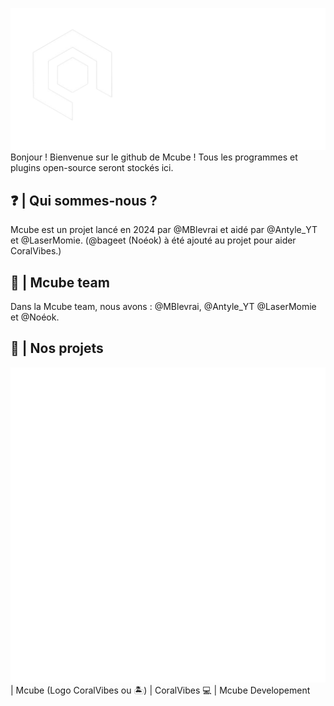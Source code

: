 ![mcubelogo](https://github.com/McubeMC/.github/blob/0a3105a678d1e4186f72cb2333d4363a011f25c4/images/mcubegithub.png)
Bonjour ! Bienvenue sur le github de Mcube ! Tous les programmes et plugins open-source seront stockés ici.

## ❓ | Qui sommes-nous ?
Mcube est un projet lancé en 2024 par @MBlevrai et aidé par @Antyle_YT et @LaserMomie. (@bageet (Noéok) à été ajouté au projet pour aider CoralVibes.)

## 👥 | Mcube team
Dans la Mcube team, nous avons :
@MBlevrai, @Antyle_YT @LaserMomie et @Noéok.

## 💾 | Nos projets
![coralvibes](https://github.com/McubeMC/.github/blob/1d19ad65d8530f517cb1551465428835bcc84a64/images/ECv1.png?raw=true) | Mcube
(Logo CoralVibes ou 🏝️) | CoralVibes
💻 | Mcube Developement
